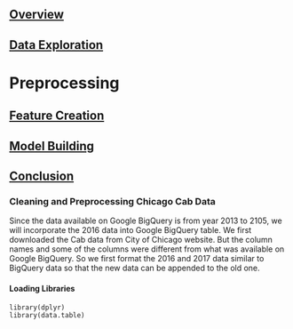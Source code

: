 ## [Overview](../index.md)

## [Data Exploration](../data_exploration/exploration.md)

# Preprocessing

## [Feature Creation](../feature_creation/features.md)

## [Model Building](../model_building/model.md)

## [Conclusion](../conclusion/conclusion.md)

### Cleaning and Preprocessing Chicago Cab Data

Since the data available on Google BigQuery is from year 2013 to 2105, we will incorporate the 2016 data into Google BigQuery table. We first downloaded the Cab data from City of Chicago website. But the column names and some of the columns were different from what was available on Google BigQuery. So we first format the 2016 and 2017 data similar to BigQuery data so that the new data can be appended to the old one.

#### Loading Libraries
```{r}
library(dplyr)
library(data.table)
```
